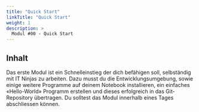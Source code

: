 ```yaml
---
title: "Quick Start"
linkTitle: "Quick Start"
weight: 1
description: >
  Modul #00 - Quick Start
---
```


## Inhalt

Das erste Modul ist ein Schnelleinstieg der dich befähigen soll, selbständig mit IT Ninjas zu arbeiten.
Dazu musst du die Entwicklungsumgebung, sowie einige weitere Programme auf deinem Notebook installieren,
ein einfaches «Hello-World» Programm erstellen und dieses erfolgreich in das Git-Repository
übertragen. Du solltest das Modul innerhalb eines Tages abschliessen können.

